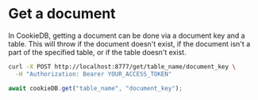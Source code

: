 # Get a document

In CookieDB, getting a document can be done via a document key and a table. This
will throw if the document doesn't exist, if the document isn't a part of the
specified table, or if the table doesn't exist.

```bash
curl -X POST http://localhost:8777/get/table_name/document_key \
  -H "Authorization: Bearer YOUR_ACCESS_TOKEN"
```

```typescript
await cookieDB.get("table_name", "document_key");
```
